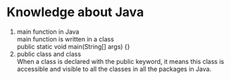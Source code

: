 # Knowledge about Java
1. main function in Java
<br/> main function is written in a class
<br/> public static void main(String[] args) {}
2. public class and class
<br/> When a class is declared with the public keyword, 
it means this class is accessible and visible to all the classes in all the packages in Java. 

